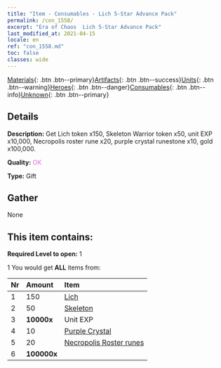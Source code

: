 ```yaml
---
title: "Item - Consumables - Lich 5-Star Advance Pack"
permalink: /con_1558/
excerpt: "Era of Chaos  Lich 5-Star Advance Pack"
last_modified_at: 2021-04-15
locale: en
ref: "con_1558.md"
toc: false
classes: wide
---
```

 [Materials](/Items/){: .btn .btn--primary}[Artifacts](/Items/Artifacts/){: .btn .btn--success}[Units](/Items/Units/){: .btn .btn--warning}[Heroes](/Items/Heroes/){: .btn .btn--danger}[Consumables](/Items/Consumables/){: .btn .btn--info}[Unknown](/Items/Unknown/){: .btn .btn--primary}

## Details
 **Description:** Get Lich token x150, Skeleton Warrior token x50, unit EXP x10,000, Necropolis roster rune x20, purple crystal runestone x10, gold x100,000.

 **Quality:** <span style="color: #DA70D6">OK</span>

 **Type:** Gift

## Gather

  None

## This item contains:

 **Required Level to open:** 1

 1 You would get **ALL** items  from:

  | Nr | Amount |     Item    |
  |:---|:-------|:------------|
  | 1 | 150 | [Lich](/Items/unt_212/) |  | 
  | 2 | 50 | [Skeleton](/Items/unt_208/) |  | 
  | 3 |  **10000x** | Unit EXP |  | 
  | 4 | 10 | [Purple Crystal](/Items/con_720/) |  | 
  | 5 | 20 | [Necropolis Roster runes](/Items/con_755/) |  | 
  | 6 |  **100000x** | <i class="fas fa-coins"/> |  | 
